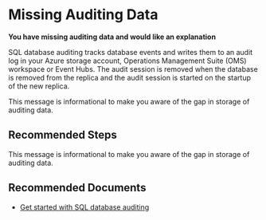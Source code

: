 <properties
	pageTitle="security, privacy and compliance/missingauditing"
	description="security, privacy and compliance/missingauditing"
	infoBubbleText="Informational message about missing auditing data.  See details on the right."
	service="microsoft.sql"
	resource="servers"
	authoralias="scfitzge"
	authors="fitzgeraldsw"
	ms.author="scfitzge"
	displayOrder=""
	articleId="IsMissingAuditing_C355ADE8-6C0E-4F8E-8C2C-940F2196F1DA"
	diagnosticScenario="missingAuditData"
	selfHelpType="diagnostics"
	supportTopicIds="32630407"
	resourceTags="missingAuditing"
	productPesIds="13491"
	cloudEnvironments="public"
/>

# Missing Auditing Data

**You have missing auditing data and would like an explanation**  
<!--issueDescription-->
SQL database auditing  tracks database events and writes them to an audit log in your Azure storage account, Operations Management Suite (OMS) workspace or Event Hubs. The audit session is removed when the database is removed from the replica and the audit session is started on the startup of the new replica.
<!--/issueDescription-->

This message is informational to make you aware of the gap in storage of auditing data.

## **Recommended Steps**
This message is informational to make you aware of the gap in storage of auditing data.

## **Recommended Documents**

* [Get started with SQL database auditing](https://docs.microsoft.com/azure/sql-database/sql-database-auditing)